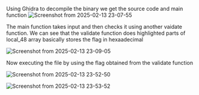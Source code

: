 Using Ghidra to decompile the binary we get the source code and main function
![Screenshot from 2025-02-13 23-07-55](https://github.com/user-attachments/assets/bc8a1025-27df-44f2-b80c-1036739456b7)

The main function takes input and then checks it using another vaidate function. We can see that the validate function does highlighted parts of local_48 array basically stores the flag in hexaadecimal

![Screenshot from 2025-02-13 23-09-05](https://github.com/user-attachments/assets/6ed4b025-0b76-4cda-80aa-9425326588fc)

Now executing the file by using the flag obtained from the validate function


![Screenshot from 2025-02-13 23-52-50](https://github.com/user-attachments/assets/bfeaab8a-f328-4794-9e46-5f7589119574)

![Screenshot from 2025-02-13 23-53-52](https://github.com/user-attachments/assets/4b5784b8-fb9b-49d5-a662-266864746424)
